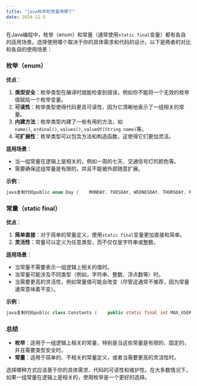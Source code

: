```yaml
---
title: "java枚举和常量用哪个"
date: 2024-12-5
---
```




在Java编程中，枚举（enum）和常量（通常使用`static final`变量）都有各自的适用场景。选择使用哪个取决于你的具体需求和代码的设计。以下是两者的对比和各自的使用场景：

### 枚举（enum）

**优点**：

1. **类型安全**：枚举类型在编译时就能检查到错误，例如你不能将一个无效的枚举值赋给一个枚举变量。
2. **可读性**：枚举类型使得代码更具可读性，因为它清晰地表示了一组相关的常量。
3. **内建方法**：枚举类型内建了一些有用的方法，如`name()`, `ordinal()`, `values()`, `valueOf(String name)`等。
4. **可扩展性**：枚举类型可以包含方法和构造函数，这使得它们更加灵活。

**适用场景**：

- 当一组常量在逻辑上是相关的，例如一周的七天、交通信号灯的颜色等。
- 需要确保这组常量是有限的，并且不能被外部随意扩展。

**示例**：

```java
java复制代码public enum Day {    MONDAY, TUESDAY, WEDNESDAY, THURSDAY, FRIDAY, SATURDAY, SUNDAY;}
```

### 常量（static final）

**优点**：

1. **简单直接**：对于简单的常量定义，使用`static final`变量更加直接和简单。
2. **灵活性**：常量可以定义为任意类型，而不仅仅是字符串或整数。

**适用场景**：

- 当常量不需要表示一组逻辑上相关的值时。
- 当常量可能涉及不同类型（例如，字符串、整数、浮点数等）时。
- 当需要更高的灵活性，例如常量值可能会改变（尽管这通常不推荐，因为常量通常意味着不变）。

**示例**：

```java
java复制代码public class Constants {    public static final int MAX_USERS = 100;    public static final String APP_NAME = "MyApp";    public static final double PI = 3.14159;}
```

### 总结

- **枚举**：适用于一组逻辑上相关的常量，特别是当这些常量是有限的、固定的，并且需要类型安全时。
- **常量**：适用于简单的、不相关的常量定义，或者当需要更高的灵活性时。

选择哪种方式应该基于你的具体需求、代码的可读性和维护性。在大多数情况下，如果一组常量在逻辑上是相关的，使用枚举是一个更好的选择。
